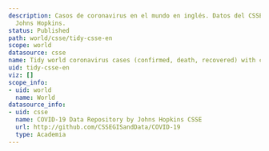 ```yaml
---
description: Casos de coronavirus en el mundo en inglés. Datos del CSSE de la universidad
  Johns Hopkins.
status: Published
path: world/csse/tidy-csse-en
scope: world
datasource: csse
name: Tidy world coronavirus cases (confirmed, death, recovered) with country codes
uid: tidy-csse-en
viz: []
scope_info:
- uid: world
  name: World
datasource_info:
- uid: csse
  name: COVID-19 Data Repository by Johns Hopkins CSSE
  url: http://github.com/CSSEGISandData/COVID-19
  type: Academia
---
```


